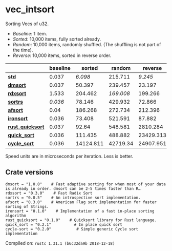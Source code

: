 # vec_intsort
Sorting Vecs of u32.

* *Baseline*: 1 item.
* *Sorted*: 10,000 items, fully sorted already.
* *Random*: 10,000 items, randomly shuffled. (The shuffling is not part of the time).
* *Reverse*: 10,000 items, sorted in reverse order.

| | baseline | sorted | random | reverse |
| --- | --- | --- | --- | --- |
| **std** | 0.037 | *6.098* | 215.711 | *9.245* |
| **[dmsort](https://crates.io/crates/dmsort)** | 0.037 | 50.397 | 239.457 | 23.197 |
| **[rdxsort](https://crates.io/crates/rdxsort)** | 1.533 | 204.462 | *169.008* | 199.266 |
| **[sortrs](https://crates.io/crates/sortrs)** | *0.036* | 78.146 | 429.932 | 72.866 |
| **[afsort](https://crates.io/crates/afsort)** | 0.04 | 186.268 | 272.734 | 212.396 |
| **[ironsort](https://crates.io/crates/ironsort)** | 0.036 | 73.408 | 521.591 | 87.882 |
| **[rust_quicksort](https://crates.io/crates/rust_quicksort)** | 0.037 | 92.64 | 548.581 | 2810.284 |
| **[quick_sort](https://crates.io/crates/quick_sort)** | 0.036 | 111.435 | 488.882 | 23429.313 |
| **[cycle_sort](https://crates.io/crates/cycle_sort)** | 0.036 | 14124.811 | 42719.34 | 24907.951 |

Speed units are in microseconds per iteration. Less is better.

## Crate versions

    dmsort = "1.0.0"    # Fast adaptive sorting for when most of your data is already in order. dmsort can be 2-5 times faster than R…
    rdxsort = "0.3.0"    # Fast Radix Sort
    sortrs = "0.0.5"    # An introspective sort implementation. 
    afsort = "0.3.0"    # American Flag sort implementation for faster sorting of Strings. 
    ironsort = "0.1.0"    # Implementation of a fast in-place sorting algorithm
    rust_quicksort = "0.1.0"    # Quicksort library for Rust language.
    quick_sort = "0.2.1"          # In place quick sort
    cycle-sort = "0.2.0"           # Simple generic Cycle sort implementation

Compiled on: `rustc 1.31.1 (b6c32da9b 2018-12-18)`